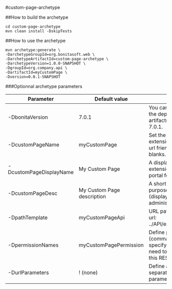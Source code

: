 #custom-page-archetype

##How to build the archetype

```
cd custom-page-archetype
mvn clean install -DskipTests
```

##How to use the archetype

```
mvn archetype:generate \
-DarchetypeGroupId=org.bonitasoft.web \ 
-DarchetypeArtifactId=custom-page-archetype \ 
-DarchetypeVersion=1.0.0-SNAPSHOT \
-DgroupId=org.company.api \
-DartifactId=myCustomPage \
-Dversion=0.0.1-SNAPSHOT
```

###Optionnal archetype parameters


| Parameter         		| Default value                     | Description                                                                            										   |
| --------------------------|-----------------------------------|----------------------------------------------------------------------------------------------------------------------------------|
| -DbonitaVersion   		| 7.0.1                             | You can choose the version of the dependent bonita artifacts. Minimum version is 7.0.1.										   |
| -DcustomPageName      	| myCustomPage               		| Set the name of your api extension. You must enter an url friendly name without blanks. 									       |
| -DcustomPageDisplayName 	| My Custom Page             		| A display name for your api extension (displayed in the portal for the administrator) 										   |
| -DcustomPageDesc         	| My Custom Page description 		| A short description of the purpose of your api extension (displayed in the portal for the administrator) 						   |
| -DpathTemplate    		| myCustomPageApi                   | URL path template. Resulting url: ../API/extension/myRestExtApi 																   |
| -DpermissionNames 		| myCustomPagePermission               | Define permission list (comma separated value), specify permissions a user need to have in order access this REST API >extension |
| -DurlParameters   		| ! (none)                          | Define a list (comma separated value) of url parameters.                                                                         |
 
